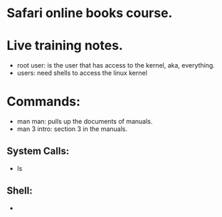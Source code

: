 # Safari online books course.

# Live training notes.

  - root user: is the user that has access to the kernel, aka, everything.
  - users: need shells to access the linux kernel

# Commands:
  - man man: pulls up the documents of manuals.
  - man 3 intro: section 3 in the manuals.
  ## System Calls:
  - ls 
  
  ## Shell:
  - 
